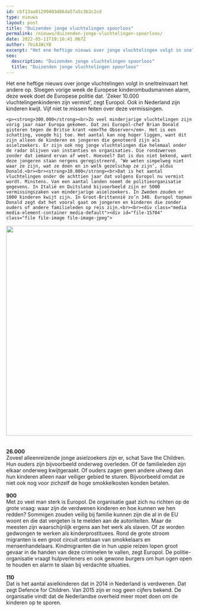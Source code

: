 ```yaml
---
id: cbf13aa01299403d86da57a5c3b3c2cd
type: nieuws
layout: post
title: "Duizenden jonge vluchtelingen spoorloos"
permalink: /nieuws/duizenden-jonge-vluchtelingen-spoorloos/
date: 2022-05-11T19:16:41.067Z
author: 7biA1WiYB
excerpt: "Het ene heftige nieuws over jonge vluchtelingen volgt in sneltreinvaart het andere op. Sloegen vorige week de Europese kinderombudsmannen alarm, deze week doet de Europese politie dat. ‘Zeker 10.000 vluchtelingenkinderen zijn vermist’, zegt Europol. Ook in Nederland zijn kinderen kwijt. Vijf niet te missen feiten over deze vermissingen.  "
seo:
  description: "Duizenden jonge vluchtelingen spoorloos"
  title: "Duizenden jonge vluchtelingen spoorloos"
---
```

Het ene heftige nieuws over jonge vluchtelingen volgt in sneltreinvaart het andere op. Sloegen vorige week de Europese kinderombudsmannen alarm, deze week doet de Europese politie dat. ‘Zeker 10.000 vluchtelingenkinderen zijn vermist’, zegt Europol. Ook in Nederland zijn kinderen kwijt. Vijf niet te missen feiten over deze vermissingen.  

    <p><strong>300.000</strong><br>Zo veel minderjarige vluchtelingen zijn vorig jaar naar Europa gekomen. Dat zei Europol-chef Brian Donald gisteren tegen de Britse krant <em>The Observer</em>. Het is een schatting, voegde hij toe. Het aantal kan nog hoger liggen, want dit zijn alleen de kinderen en jongeren die genoteerd zijn als asielzoekers. Er zijn ook nog jonge vluchtelingen die helemaal onder de radar blijven van instanties en organisaties. Die rondzwerven zonder dat iemand ervan af weet. Hoeveel? Dat is dus niet bekend, want deze jongeren staan nergens geregistreerd. ‘We weten simpelweg niet waar ze zijn, wat ze doen en in welk gezelschap ze zijn’, aldus Donald.<br><br><strong>10.000</strong><br>Dat is het aantal vluchtelingen onder de achttien jaar dat volgens Europol nu vermist wordt. Minstens. Van een aantal landen noemt de politieorganisatie gegevens. In Italië en Duitsland bijvoorbeeld zijn er 5000 vermissingszaken van minderjarige asielzoekers. In Zweden zouden er 1000 kinderen kwijt zijn. In Groot-Brittannië zo’n 340. Europol topman Donald zegt dat het vooral gaat om jongeren en kinderen die zonder ouders of andere familieleden op reis zijn.<br><br><div class="media media-element-container media-default"><div id="file-15704" class="file file-image file-image-jpeg">

        
  
  <div class="content">
    <img title="ANP" height="567" width="850" class="media-element file-default" src="https://original.sevendays.nl/sites/default/files/bewerkt_1.jpg" alt="">  </div>

  
</div>
</div><br><br><strong>26.000</strong><br>Zoveel alleenreizende jonge asielzoekers zijn er, schat Save the Children. Hun ouders zijn bijvoorbeeld onderweg overleden. Of de familieleden zijn elkaar onderweg kwijtgeraakt. Of ouders zagen geen andere uitweg dan hun kinderen alleen naar veiliger gebied te sturen. Bijvoorbeeld omdat ze niet ook nog voor zichzelf de hoge smokkelkosten konden betalen.<br><br><strong>900</strong><br>Met zo veel man sterk is Europol. De organisatie gaat zich nu richten op de grote vraag: waar zijn de verdwenen kinderen en hoe kunnen we hen redden? Sommigen zouden veilig bij familie kunnen zijn die al in de EU woont en die dat vergeten is te melden aan de autoriteiten. Maar de meesten zijn waarschijnlijk ergens aan het werk als slaven. Of ze worden gedwongen te werken als kinderprostituees. Rond de grote stroom migranten is een groot circuit ontstaan van smokkelaars en mensenhandelaars. Kindmigranten die in hun uppie reizen lopen groot gevaar in de handen van deze criminelen te vallen, zegt Europol. De politie-organisatie vraagt hulpverleners en ook gewone burgers om hun ogen open te houden en alarm te slaan bij verdachte situaties.<br><br><strong>110</strong><br>Dat is het aantal asielkinderen dat in 2014 in Nederland is verdwenen. Dat zegt Defence for Children. Van 2015 zijn er nog geen cijfers bekend. De organisatie vindt dat de Nederlandse overheid meer moet doen om de kinderen op te sporen.<br>   
